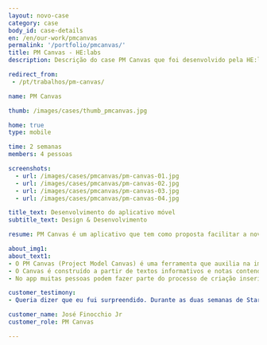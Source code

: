 ```yaml
---
layout: novo-case
category: case
body_id: case-details
en: /en/our-work/pmcanvas
permalink: '/portfolio/pmcanvas/'
title: PM Canvas - HE:labs
description: Descrição do case PM Canvas que foi desenvolvido pela HE:labs.

redirect_from:
 - /pt/trabalhos/pm-canvas/

name: PM Canvas

thumb: /images/cases/thumb_pmcanvas.jpg

home: true
type: mobile

time: 2 semanas
members: 4 pessoas

screenshots:
  - url: /images/cases/pmcanvas/pm-canvas-01.jpg
  - url: /images/cases/pmcanvas/pm-canvas-02.jpg
  - url: /images/cases/pmcanvas/pm-canvas-03.jpg
  - url: /images/cases/pmcanvas/pm-canvas-04.jpg

title_text: Desenvolvimento do aplicativo móvel
subtitle_text: Design & Desenvolvimento

resume: PM Canvas é um aplicativo que tem como proposta facilitar a nova tendência de criação colaborativa

about_img1:
about_text1:
- O PM Canvas (Project Model Canvas) é uma ferramenta que auxilia na implantação uma metodologia Canvas de gerenciamento de projetos. Sem o preenchimento de inúmeros documentos e sem burocracia.
- O Canvas é construído a partir de textos informativos e notas contendo somente a informação essencial.
- No app muitas pessoas podem fazer parte do processo de criação inserindo notas e ideias. O Canvas é flexível e pode ser modificado para que pouco a pouco todos terão a visão das conexões e dos problemas estruturais no projeto.

customer_testimony:
- Queria dizer que eu fui surpreendido. Durante as duas semanas de Startup Dev Mobile, o time deu uma aula de gestão de projetos. Achamos que talvez o escopo estivesse grande demais, mas no fim deu tudo certo. E, além disso, entregaram uma coisa que para nós é muito importante: o fator uau!. Hoje olho para o app e digo uau!. Hoje olho para o app e digo Uau!

customer_name: José Finocchio Jr
customer_role: PM Canvas

---
```

